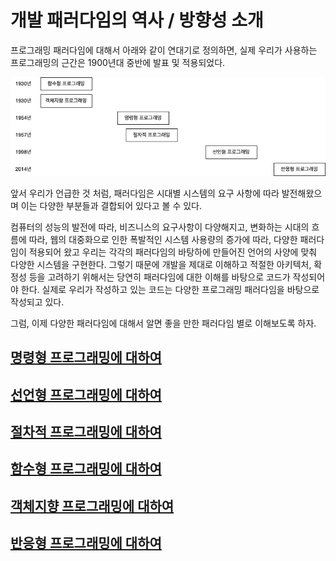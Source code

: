 # 개발 패러다임의 역사 / 방향성 소개

프로그래밍 패러다임에 대해서 아래와 같이 연대기로 정의하면, 실제 우리가 사용하는 프로그래밍의 근간은 1900년대 중반에 발표 및 적용되었다. 

![Image Repository](https://github.com/keepinmindsh/lines_edu/blob/main/programing_history.png)

앞서 우리가 언급한 것 처럼, 
 패러다임은 시대별 시스템의 요구 사항에 따라 발전해왔으며 이는 다양한 부분들과 결합되어 있다고 볼 수 있다. 

컴퓨터의 성능의 발전에 따라, 비즈니스의 요구사항이 다양해지고, 변화하는 시대의 흐름에 따라, 웹의 대중화으로 인한 폭발적인 시스템 사용량의 증가에 따라, 다양한 패러다임이 적용되어 왔고 
우리는 각각의 패러다임의 바탕하에 만들어진 언어의 사양에 맞춰 다양한 시스템을 구현한다. 그렇기 때문에 개발을 제대로 이해하고 적절한 아키텍처, 확정성 등을 고려하기 위해서는 당연히 패러다임에 대한 
이해를 바탕으로 코드가 작성되어야 한다. 실제로 우리가 작성하고 있는 코드는 다양한 프로그래밍 패러다임을 바탕으로 작성되고 있다.   

그럼, 이제 다양한 패러다임에 대해서 알면 좋을 만한 패러다임 별로 이해보도록 하자. 

## [명령형 프로그래밍에 대하여]()

## [선언형 프로그래밍에 대하여]()

## [절차적 프로그래밍에 대하여]() 

## [함수형 프로그래밍에 대하여]() 

## [객체지향 프로그래밍에 대하여]() 

## [반응형 프로그래밍에 대하여](https://github.com/keepinmindsh/lines_edu/blob/main/paradigm/01_sample/README.md) 

